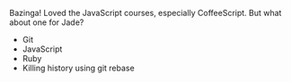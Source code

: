 Bazinga!
Loved the JavaScript courses, especially CoffeeScript.
But what about one for Jade?

* Git
* JavaScript
* Ruby
* Killing history using git rebase
